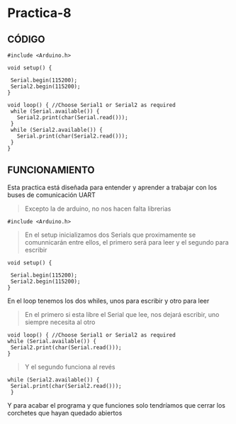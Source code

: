 # Practica-8

## CÓDIGO
```
#include <Arduino.h>

void setup() {
 
 Serial.begin(115200);
 Serial2.begin(115200);
}
 
void loop() { //Choose Serial1 or Serial2 as required
 while (Serial.available()) {
   Serial2.print(char(Serial.read()));
 }
 while (Serial2.available()) {
   Serial.print(char(Serial2.read()));
 }
}
```

## FUNCIONAMIENTO

Esta practica está diseñada para entender y aprender a trabajar con los buses de comunicación UART

> Excepto la de arduino, no nos hacen falta librerias
```
#include <Arduino.h>
```
> En el setup inicializamos dos Serials que proximamente se comunnicarán entre ellos, el primero será para leer y el segundo para escribir
```
void setup() {
 
 Serial.begin(115200);
 Serial2.begin(115200);
}
```
En el loop tenemos los dos whiles, unos para escribir y otro para leer
> En el primero si esta libre el Serial que lee, nos dejará escribir, uno siempre necesita al otro
```
void loop() { //Choose Serial1 or Serial2 as required
while (Serial.available()) {
 Serial2.print(char(Serial.read()));
}
```
> Y el segundo funciona al revés
```
while (Serial2.available()) {
 Serial.print(char(Serial2.read()));
 }
```
Y para acabar el programa y que funciones solo tendríamos que cerrar los corchetes que hayan quedado abiertos
